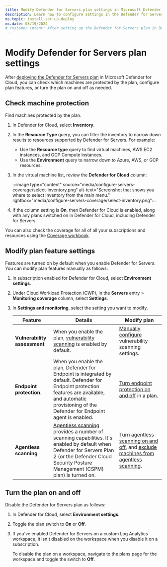 ```yaml
---
title: Modify Defender for Servers plan settings in Microsoft Defender for Cloud
description: Learn how to configure settings in the Defender for Servers plan in Microsoft Defender for Cloud.
ms.topic: install-set-up-deploy
ms.date: 08/19/2024
# customer intent: After setting up the Defender for Servers plan in Defender for Cloud, I want to review machines protected by the plan, and modify plan settings.
---
```


# Modify Defender for Servers plan settings

After [deploying the Defender for Servers plan](tutorial-enable-servers-plan.md) in Microsoft Defender for Cloud, you can check which machines are protected by the plan, configure plan features, or turn the plan on and off as needed.

## Check machine protection

Find machines protected by the plan.

1. In Defender for Cloud, select **Inventory**.
1. In the **Resource Type** query, you can filter the inventory to narrow down results to resources supported by Defender for Servers. For example:
    - Use the **Resource type** query to find virtual machines, AWS EC2 instances, and GCP Compute instances.
    - Use the **Environment** query to narrow down to Azure, AWS, or GCP resources.
1. In the virtual machine list, review the **Defender for Cloud** column:

    :::image type="content" source="media/configure-servers-coverage/select-inventory.png" alt-text="Screenshot that shows you where to select Inventory from the main menu." lightbox="media/configure-servers-coverage/select-inventory.png":::

1. If the column setting is **On**, then Defender for Cloud is enabled, along with any plans switched on in Defender for Cloud, including Defender for Servers.

You can also check the coverage for all of all your subscriptions and resources using the [Coverage workbook](custom-dashboards-azure-workbooks.md#coverage-workbook).


## Modify plan feature settings

Features are turned on by default when you enable Defender for Servers. You can modify plan features manually as follows:

1. In subscription enabled for Defender for Cloud, select **Environment settings**.
1. Under Cloud Workload Protection (CWP), in the **Servers** entry > **Monitoring coverage** column, select **Settings**.
1. In **Settings and monitoring**, select the setting you want to modify.

    **Feature** | **Details** | **Modify plan**
    --- | --- | ---
    **Vulnerability assessment** | When you enable the plan, [vulnerability scanning](auto-deploy-vulnerability-assessment.md) is enabled by default.<br/> | [Manually configure](deploy-vulnerability-assessment-defender-vulnerability-management.md) vulnerability scanning settings.
    **Endpoint protection**. | When you enable the plan, Defender for Endpoint is integrated by default. Defender for Endpoint protection features are available, and automatic provisioning of the Defender for Endpoint agent is enabled. | [Turn endpoint protection on and off](enable-defender-for-endpoint.md) in a plan.
    **Agentless scanning** |  [Agentless scanning](concept-agentless-data-collection.md) provides a number of scanning capabilities. It's enabled by default when Defender for Servers Plan 2 (or the Defender Cloud Security Posture Management (CSPM) plan) is turned on. | [Turn agentless scanning on and off](enable-agentless-scanning-vms.md), and [exclude machines from agentless scanning](exclude-machines-agentless-scanning.md). 



## Turn the plan on and off

Disable the Defender for Servers plan as follows:

1. In Defender for Cloud, select **Environment settings**.
1. Toggle the plan switch to **On** or **Off**.

1. If you've enabled Defender for Servers on a custom Log Analytics workspace, it isn't disabled on the workspace when you disable it on a subscription.

    To disable the plan on a workspace, navigate to the plans page for the workspace and toggle the switch to **Off**.


